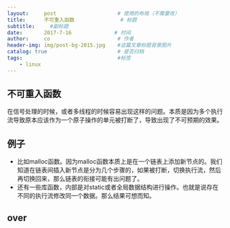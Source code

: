 ```yaml
---
layout:     post                    # 使用的布局（不需要改）
title:      不可重入函数               # 标题 
subtitle:     #副标题
date:       2017-7-16              # 时间
author:     co                      # 作者
header-img: img/post-bg-2015.jpg    #这篇文章标题背景图片
catalog: true                       # 是否归档
tags:                               #标签
    - linux
---
```

## 不可重入函数
在信号处理的时候，或者多线程的时候容易出现这样的问题。本质是因为多个执行流导致原本应该作为一个原子操作的单元被打断了，导致出现了不可预期的效果。
## 例子
- 比如malloc函数。因为malloc函数本质上是在一个链表上添加新节点的。我们知道在链表间插入新节点是分为几个步骤的，如果被打断，切换执行流，然后再切换回来，那么链表的衔接可能有出问题了。
- 还有一些库函数，内部是对static或者全局数据结构进行操作。也就是说存在不同的执行流修改同一个数据。那么结果可想而知。
## over